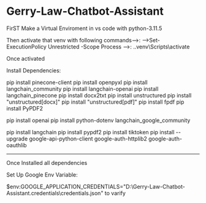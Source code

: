 # Gerry-Law-Chatbot-Assistant

FirST Make a Virtual Enviroment in vs code with python-3.11.5

Then activate that venv with following commands-->:
-->Set-ExecutionPolicy Unrestricted -Scope Process
-->: .\.venv\Scripts\activate

Once activated

Install Dependencies:

pip install pinecone-client
pip install openpyxl
pip install langchain_community
pip install langchain-openai
pip install langchain_pinecone
pip install docx2txt
pip install unstructured
pip install "unstructured[docx]"
pip install "unstructured[pdf]"
pip install fpdf
pip install PyPDF2

pip install openai
pip install python-dotenv
langchain_google_community

pip install langchain
pip install pypdf2
pip install tiktoken
pip install --upgrade google-api-python-client google-auth-httplib2 google-auth-oauthlib

---

Once Installed all dependencies

Set Up Google Env Variable:

$env:GOOGLE_APPLICATION_CREDENTIALS="D:\Gerry-Law-Chatbot-Assistant\.credentials\credentials.json"
to varify
